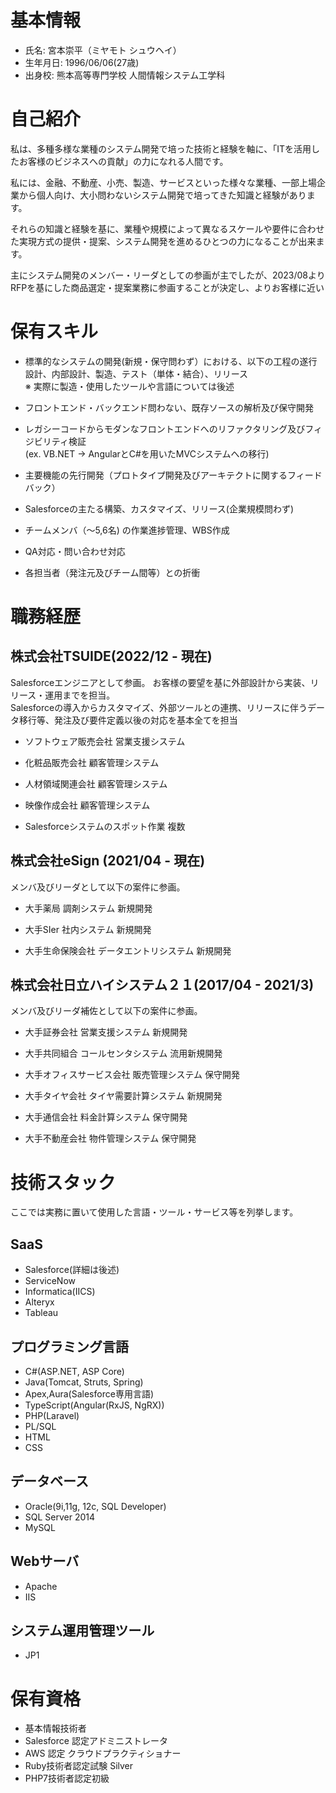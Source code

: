 
# 基本情報
- 氏名: 宮本崇平（ミヤモト シュウヘイ）
- 生年月日: 1996/06/06(27歳)
- 出身校: 熊本高等専門学校 人間情報システム工学科

# 自己紹介

私は、多種多様な業種のシステム開発で培った技術と経験を軸に、「ITを活用したお客様のビジネスへの貢献」の力になれる人間です。  

私には、金融、不動産、小売、製造、サービスといった様々な業種、一部上場企業から個人向け、大小問わないシステム開発で培ってきた知識と経験があります。  

それらの知識と経験を基に、業種や規模によって異なるスケールや要件に合わせた実現方式の提供・提案、システム開発を進めるひとつの力になることが出来ます。

主にシステム開発のメンバー・リーダとしての参画が主でしたが、2023/08よりRFPを基にした商品選定・提案業務に参画することが決定し、よりお客様に近い

# 保有スキル

- 標準的なシステムの開発(新規・保守問わず）における、以下の工程の遂行  
設計、内部設計、製造、テスト（単体・結合）、リリース  
  ※ 実際に製造・使用したツールや言語については後述

- フロントエンド・バックエンド問わない、既存ソースの解析及び保守開発

- レガシーコードからモダンなフロントエンドへのリファクタリング及びフィジビリティ検証  
  (ex. VB.NET -> AngularとC#を用いたMVCシステムへの移行)

- 主要機能の先行開発（プロトタイプ開発及びアーキテクトに関するフィードバック）

- Salesforceの主たる構築、カスタマイズ、リリース(企業規模問わず)

- チームメンバ（～5,6名) の作業進捗管理、WBS作成

- QA対応・問い合わせ対応

- 各担当者（発注元及びチーム間等）との折衝

# 職務経歴

## 株式会社TSUIDE(2022/12 - 現在)

Salesforceエンジニアとして参画。
お客様の要望を基に外部設計から実装、リリース・運用までを担当。  
Salesforceの導入からカスタマイズ、外部ツールとの連携、リリースに伴うデータ移行等、発注及び要件定義以後の対応を基本全てを担当

- ソフトウェア販売会社 営業支援システム

- 化粧品販売会社 顧客管理システム

- 人材領域関連会社 顧客管理システム

- 映像作成会社 顧客管理システム

- Salesforceシステムのスポット作業 複数

## 株式会社eSign (2021/04 - 現在)
メンバ及びリーダとして以下の案件に参画。

- 大手薬局 調剤システム 新規開発

- 大手SIer 社内システム 新規開発

- 大手生命保険会社 データエントリシステム 新規開発

## 株式会社日立ハイシステム２１(2017/04 - 2021/3)
メンバ及びリーダ補佐として以下の案件に参画。

- 大手証券会社 営業支援システム 新規開発

- 大手共同組合 コールセンタシステム 流用新規開発

- 大手オフィスサービス会社 販売管理システム 保守開発

- 大手タイヤ会社 タイヤ需要計算システム 新規開発

- 大手通信会社 料金計算システム 保守開発

- 大手不動産会社 物件管理システム 保守開発

# 技術スタック
ここでは実務に置いて使用した言語・ツール・サービス等を列挙します。

## SaaS
- Salesforce(詳細は後述)
- ServiceNow
- Informatica(IICS)
- Alteryx
- Tableau

## プログラミング言語
- C#(ASP.NET, ASP Core)
- Java(Tomcat, Struts, Spring)
- Apex,Aura(Salesforce専用言語)
- TypeScript(Angular(RxJS, NgRX))
- PHP(Laravel)
- PL/SQL
- HTML
- CSS

## データベース
- Oracle(9i,11g, 12c, SQL Developer)
- SQL Server 2014
- MySQL

## Webサーバ
- Apache
- IIS

## システム運用管理ツール
- JP1


# 保有資格
- 基本情報技術者
- Salesforce 認定アドミニストレータ
- AWS 認定 クラウドプラクティショナー
- Ruby技術者認定試験 Silver
- PHP7技術者認定初級
